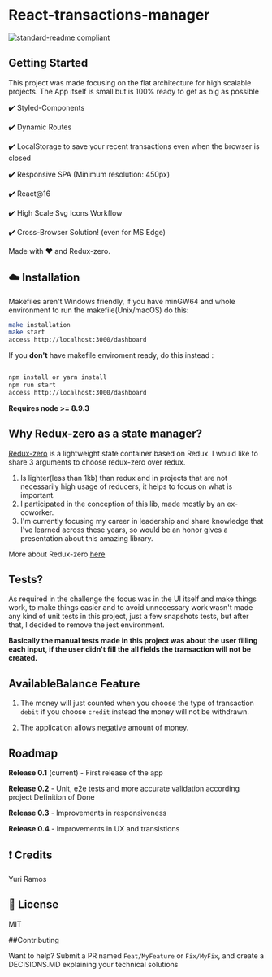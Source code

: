 # React-transactions-manager

[![standard-readme compliant](https://img.shields.io/badge/readme%20style-standard-brightgreen.svg?style=flat-square)](https://github.com/RichardLitt/standard-readme)

## Getting Started

This project was made focusing on the flat architecture for high scalable projects. The App itself is small but is 100% ready to get as big as possible

:heavy_check_mark: Styled-Components

:heavy_check_mark: Dynamic Routes

:heavy_check_mark: LocalStorage to save your recent transactions even when the browser is closed

:heavy_check_mark: Responsive SPA (Minimum resolution: 450px)

:heavy_check_mark: React@16

:heavy_check_mark: High Scale Svg Icons Workflow

:heavy_check_mark: Cross-Browser Solution! (even for MS Edge)

Made with :heart: and Redux-zero.

## :cloud: Installation

Makefiles aren't Windows friendly, if you have minGW64 and whole environment to run the makefile(Unix/macOS) do this:

```sh
make installation
make start
access http://localhost:3000/dashboard
```

If you **don't** have makefile enviroment ready, do this instead :

```sh

npm install or yarn install
npm run start
access http://localhost:3000/dashboard
```

**Requires node >= 8.9.3**

## Why Redux-zero as a state manager?

[Redux-zero](https://github.com/redux-zero/redux-zero) is a lightweight state container based on Redux.
I would like to share 3 arguments to choose redux-zero over redux.

1. Is lighter(less than 1kb) than redux and in projects that are not necessarily high usage of reducers, it helps to focus on what is important.
2. I participated in the conception of this lib, made mostly by an ex-coworker.
3. I'm currently focusing my career in leadership and share knowledge that I've learned across these years, so would be
   an honor gives a presentation about this amazing library.

More about Redux-zero [here](https://medium.com/@matheusml/introducing-redux-zero-bea42214c7ee)

## Tests?

As required in the challenge the focus was in the UI itself and make things work, to make things easier and to avoid unnecessary work wasn't made any kind of unit tests in this project, just a few snapshots tests, but after that, I decided to remove the jest environment.

**Basically the manual tests made in this project was about the user filling each input, if the user didn't fill the all fields the transaction will not be created.**


## AvailableBalance Feature 

1. The money will just counted when you choose the type of transaction `debit` if you choose `credit` instead  the money will not be withdrawn.

2. The application allows negative amount of money.

## Roadmap

**Release 0.1** (current) - First release of the app

**Release 0.2** - Unit, e2e tests and more accurate validation according project Definition of Done

**Release 0.3** - Improvements in responsiveness

**Release 0.4** - Improvements in UX and transistions

## :exclamation: Credits

Yuri Ramos

## :scroll: License

MIT

##Contributing 

Want to help? Submit a PR named `Feat/MyFeature` or `Fix/MyFix`, and create a DECISIONS.MD explaining your technical solutions
